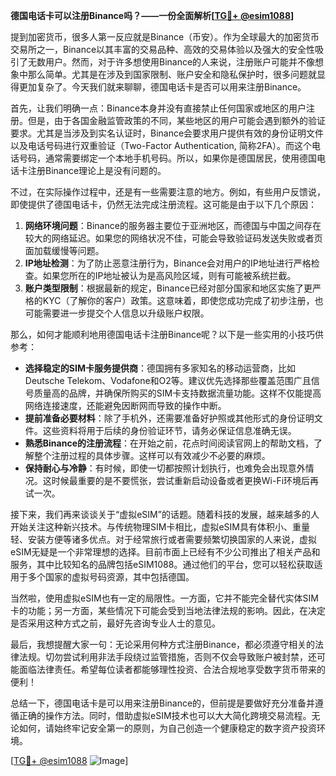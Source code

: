 **德国电话卡可以注册Binance吗？——一份全面解析[[TG💪+ @esim1088](https://t.me/s/esim1088)]**

提到加密货币，很多人第一反应就是Binance（币安）。作为全球最大的加密货币交易所之一，Binance以其丰富的交易品种、高效的交易体验以及强大的安全性吸引了无数用户。然而，对于许多想使用Binance的人来说，注册账户可能并不像想象中那么简单。尤其是在涉及到国家限制、账户安全和隐私保护时，很多问题就显得更加复杂了。今天我们就来聊聊，德国电话卡是否可以用来注册Binance。

首先，让我们明确一点：Binance本身并没有直接禁止任何国家或地区的用户注册。但是，由于各国金融监管政策的不同，某些地区的用户可能会遇到额外的验证要求。尤其是当涉及到实名认证时，Binance会要求用户提供有效的身份证明文件以及电话号码进行双重验证（Two-Factor Authentication, 简称2FA）。而这个电话号码，通常需要绑定一个本地手机号码。所以，如果你是德国居民，使用德国电话卡注册Binance理论上是没有问题的。

不过，在实际操作过程中，还是有一些需要注意的地方。例如，有些用户反馈说，即使提供了德国电话卡，仍然无法完成注册流程。这可能是由于以下几个原因：

1. **网络环境问题**：Binance的服务器主要位于亚洲地区，而德国与中国之间存在较大的网络延迟。如果您的网络状况不佳，可能会导致验证码发送失败或者页面加载缓慢等问题。
2. **IP地址检测**：为了防止恶意注册行为，Binance会对用户的IP地址进行严格检查。如果您所在的IP地址被认为是高风险区域，则有可能被系统拦截。
3. **账户类型限制**：根据最新的规定，Binance已经对部分国家和地区实施了更严格的KYC（了解你的客户）政策。这意味着，即使您成功完成了初步注册，也可能需要进一步提交个人信息以升级账户权限。

那么，如何才能顺利地用德国电话卡注册Binance呢？以下是一些实用的小技巧供参考：

- **选择稳定的SIM卡服务提供商**：德国拥有多家知名的移动运营商，比如Deutsche Telekom、Vodafone和O2等。建议优先选择那些覆盖范围广且信号质量高的品牌，并确保所购买的SIM卡支持数据流量功能。这样不仅能提高网络连接速度，还能避免因断网而导致的操作中断。
- **提前准备必要材料**：除了手机外，还需要准备好护照或其他形式的身份证明文件。这些资料将用于后续的身份验证环节，请务必保证信息准确无误。
- **熟悉Binance的注册流程**：在开始之前，花点时间阅读官网上的帮助文档，了解整个注册过程的具体步骤。这样可以有效减少不必要的麻烦。
- **保持耐心与冷静**：有时候，即使一切都按照计划执行，也难免会出现意外情况。这时候最重要的是不要慌张，尝试重新启动设备或者更换Wi-Fi环境后再试一次。

接下来，我们再来谈谈关于“虚拟eSIM”的话题。随着科技的发展，越来越多的人开始关注这种新兴技术。与传统物理SIM卡相比，虚拟eSIM具有体积小、重量轻、安装方便等诸多优点。对于经常旅行或者需要频繁切换国家的人来说，虚拟eSIM无疑是一个非常理想的选择。目前市面上已经有不少公司推出了相关产品和服务，其中比较知名的品牌包括eSIM1088。通过他们的平台，您可以轻松获取适用于多个国家的虚拟号码资源，其中包括德国。

当然啦，使用虚拟eSIM也有一定的局限性。一方面，它并不能完全替代实体SIM卡的功能；另一方面，某些情况下可能会受到当地法律法规的影响。因此，在决定是否采用这种方式之前，最好先咨询专业人士的意见。

最后，我想提醒大家一句：无论采用何种方式注册Binance，都必须遵守相关的法律法规。切勿尝试利用非法手段绕过监管措施，否则不仅会导致账户被封禁，还可能面临法律责任。希望每位读者都能够理性投资、合法合规地享受数字货币带来的便利！

总结一下，德国电话卡是可以用来注册Binance的，但前提是要做好充分准备并遵循正确的操作方法。同时，借助虚拟eSIM技术也可以大大简化跨境交易流程。无论如何，请始终牢记安全第一的原则，为自己创造一个健康稳定的数字资产投资环境。

[[TG💪+ @esim1088](https://t.me/s/esim1088) ![Image](https://i.postimg.cc/4NQfJmqS/Snipaste-2025-05-13-00-14-12.png)]